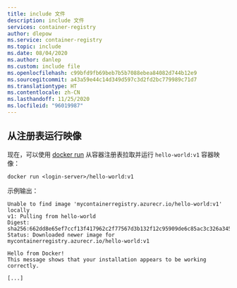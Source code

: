 ```yaml
---
title: include 文件
description: include 文件
services: container-registry
author: dlepow
ms.service: container-registry
ms.topic: include
ms.date: 08/04/2020
ms.author: danlep
ms.custom: include file
ms.openlocfilehash: c99bfd9fb69beb7b5b7088ebea84082d744b12e9
ms.sourcegitcommit: a43a59e44c14d349d597c3d2fd2bc779989c71d7
ms.translationtype: HT
ms.contentlocale: zh-CN
ms.lasthandoff: 11/25/2020
ms.locfileid: "96019987"
---
```

## <a name="run-image-from-registry"></a>从注册表运行映像

现在，可以使用 [docker run][docker-run] 从容器注册表拉取并运行 `hello-world:v1` 容器映像：

```
docker run <login-server>/hello-world:v1  
```

示例输出： 

```
Unable to find image 'mycontainerregistry.azurecr.io/hello-world:v1' locally
v1: Pulling from hello-world
Digest: sha256:662dd8e65ef7ccf13f417962c2f77567d3b132f12c95909de6c85ac3c326a345
Status: Downloaded newer image for mycontainerregistry.azurecr.io/hello-world:v1

Hello from Docker!
This message shows that your installation appears to be working correctly.

[...]
```

<!-- LINKS - External -->
[docker-run]: https://docs.docker.com/engine/reference/commandline/run/
